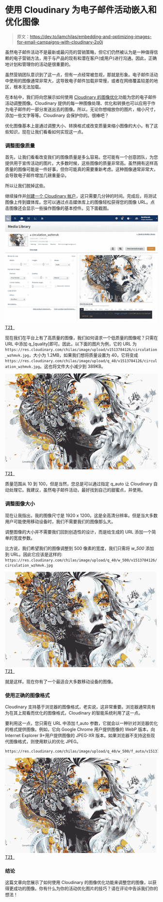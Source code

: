 # 使用 Cloudinary 为电子邮件活动嵌入和优化图像

> 原文：<https://dev.to/iamchilas/embedding-and-optimizing-images-for-email-campaigns-with-cloudinary-2o0j>

虽然电子邮件活动不是最新或最闪亮的营销策略，但它们仍然被认为是一种值得信赖的电子营销方法，用于与产品的现有和潜在客户(或用户)进行沟通。因此，正确地计划和管理你的活动是很重要的。

虽然营销团队意识到了这一点，但有一点经常被忽视，那就是形象。电子邮件活动中使用的图像通常非常大，这导致电子邮件加载非常慢，或者在网络覆盖较差的地区，根本无法加载。

在本帖中，我们将向您展示如何使用 [Cloudinary 的图像优化](http://cloudinary.com/documentation/image_optimization)功能为您的电子邮件活动调整图像。Cloudinary 提供的每一种图像处理、优化和转换也可以应用于作为电子邮件的一部分发送出去的图像。所以，无论你想缩放你的图片，缩小尺寸，添加一些文字等等。Cloudinary 会保护你的。很棒吧？

优化图像基本上是通过调整大小、转换格式或改变质量来缩小图像的大小。有了这些知识，现在让我们看看如何实现这一点。

### 调整图像质量

首先，让我们看看改变我们的图像质量是多么容易。您可能有一个创意团队，为您提供用于宣传活动的图片。大多数时候，这些图像的质量非常高。虽然拥有这样高质量的图像可能是一件好事，但你可能真的需要重新考虑。这种图像通常非常大，会导致电子邮件增加几磅重量😜。

所以让我们脱掉这些。

继续操作并[创建一个 Cloudinary 帐户](https://cloudinary.com/users/register/free)，这只需要几分钟的时间。完成后，将测试图像上传到媒体库。您可以通过点击媒体库上的图像轻松获得您的图像 URL。点击图像还会显示一些操作图像的基本控件。见下面截图。

[![Screenshot of Cloudinary Dashboard](img/1b5ec42c25315fe1b0b24fad4f9f515e.png)T2】](https://res.cloudinary.com/practicaldev/image/fetch/s--ieFssZL5--/c_limit%2Cf_auto%2Cfl_progressive%2Cq_auto%2Cw_880/https://res.cloudinary.com/chilas/image/upload/q_10/w_1000/v1513784491/cloudinary_media_library_snapshot.png)

现在我们在平台上有了高质量的图像，我们如何请求一个低质量的图像呢？只需在 URL 中添加 q_[quality]即可。因此，以下面的图片为例，它的 URL 为`https://res.cloudinary.com/chilas/image/upload/v1513784126/circulation_wzhmvk.jpg`，大小为 1.2MB，如果我们想将质量设置为 40，它将变成`https://res.cloudinary.com/chilas/image/upload/q_40/v1513784126/circulation_wzhmvk.jpg`。这也将文件大小减少到 389KB。

[![q_40](img/6a186c6b2922ec7c595e317b3491af32.png)T2】](https://res.cloudinary.com/practicaldev/image/fetch/s--n-XmETOx--/c_limit%2Cf_auto%2Cfl_progressive%2Cq_auto%2Cw_880/https://res.cloudinary.com/chilas/image/upload/q_40/v1513784126/circulation_wzhmvk.jpg)

质量范围从 10 到 100，但是当然，您总是可以通过指定 q_auto 让 Cloudinary 自动处理它。我建议，虽然电子邮件活动，最好找到自己的甜蜜点，并使用。

### 调整图像大小

现在让我指出，我的图像尺寸是 1920 x 1200。这是全高清分辨率。但是当大多数用户可能使用移动设备时，我们不需要我们的图像那么大。

调整图像的大小并不需要我们回到创造性的设计，而是给生成的 URL 添加一个简单的宽度参数。

比方说，我们希望我们的图像调整到 500 像素的宽度，我们只需将 *w_500* 添加到 URL。因此它应该是这样的:
`https://res.cloudinary.com/chilas/image/upload/q_40/w_500/v1513784126/circulation_wzhmvk.jpg`

[![q_50,w_500](img/eb977570003b36027ac11b78b6c41c10.png)T2】](https://res.cloudinary.com/practicaldev/image/fetch/s--41g6RUDA--/c_limit%2Cf_auto%2Cfl_progressive%2Cq_auto%2Cw_880/https://res.cloudinary.com/chilas/image/upload/q_40/w_500/v1513784126/circulation_wzhmvk.jpg)

就是这样。现在你有了一个最适合大多数移动设备的图像。

### 使用正确的图像格式

Cloudinary 支持基于浏览器的图像格式，老实说，这非常重要。浏览器通常具有为在其上观看而优化的图像格式，Cloudinary 的智能系统利用了这一点。

要利用这一点，您只需在 URL 中添加 f_auto 参数，它就会以一种针对浏览器优化的格式提供图像。例如，它向 Google Chrome 用户提供图像的 WebP 版本，向 Internet Explorer 9+用户提供图像的 JPEG-XR 版本。如果浏览器不支持这些现代图像格式，则使用默认的优化 JPEG。

```
https://res.cloudinary.com/chilas/image/upload/q_40/w_500/f_auto/v1513784126/circulation_wzhmvk.jpg 
```

[![q_50,w_500,f_auto](img/e4167bbc2b8acd770ce6a82f939ab26b.png)T2】](https://res.cloudinary.com/practicaldev/image/fetch/s--cDVRc_QH--/c_limit%2Cf_auto%2Cfl_progressive%2Cq_auto%2Cw_880/https://res.cloudinary.com/chilas/image/upload/q_40/w_500/f_auto/v1513784126/circulation_wzhmvk.jpg)

### 结论

这篇文章向您展示了如何使用 Cloudinary 的图像优化功能来调整您的图像，以获得更成功的图像。你有什么为你的活动优化图片的技巧？请在评论中告诉我们你的想法！